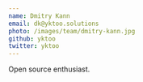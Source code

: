 ```yaml
---
name: Dmitry Kann
email: dk@yktoo.solutions
photo: /images/team/dmitry-kann.jpg
github: yktoo
twitter: yktoo
---
```


Open source enthusiast.
